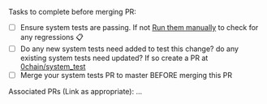 Tasks to complete before merging PR:
- [ ]  Ensure system tests are passing. If not [Run them manually](https://github.com/0chain/0chain/actions/workflows/system_tests.yml) to check for any regressions :clipboard:
- [ ]  Do any new system tests need added to test this change? do any existing system tests need updated? If so create a PR at [0chain/system_test](https://github.com/0chain/system_test)
- [ ]  Merge your system tests PR to master BEFORE merging this PR  
  
Associated PRs (Link as appropriate):
...